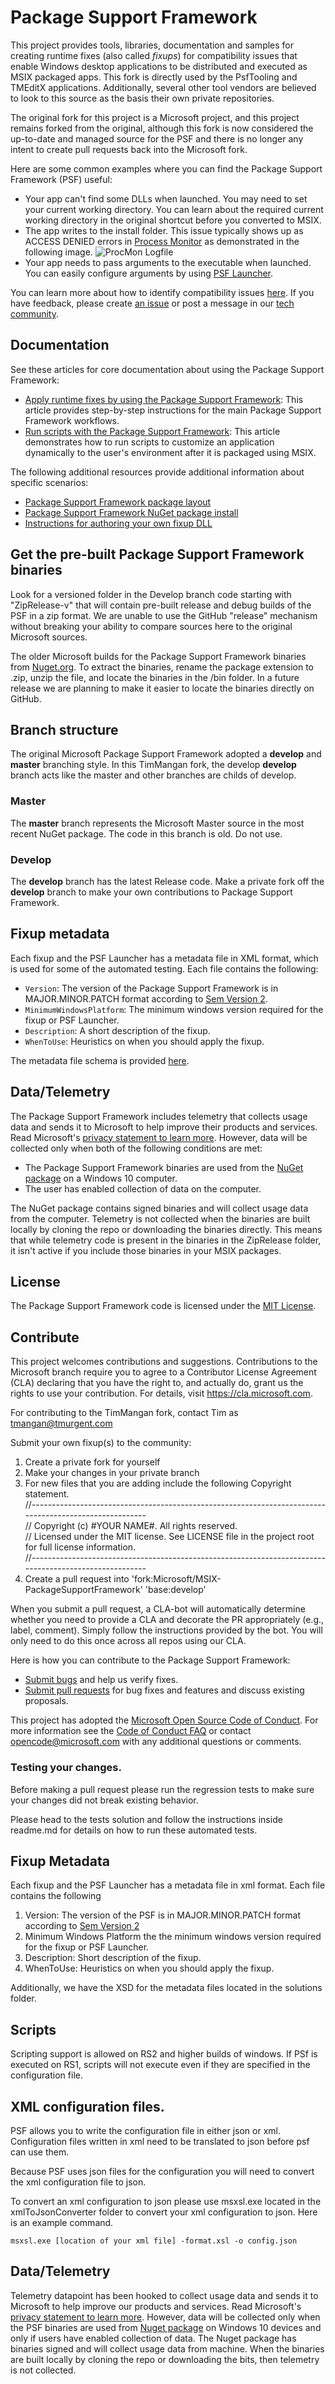 # Package Support Framework
This project provides tools, libraries, documentation and samples for creating runtime fixes (also called *fixups*) for compatibility issues that enable Windows desktop applications to be distributed and executed as MSIX packaged apps.  This fork is directly used by the PsfTooling and TMEditX applications.  Additionally, several other tool vendors are believed to look to this source as the basis their own private repositories.

The original fork for this project is a Microsoft project, and this project remains forked from the original, although this fork is now considered the up-to-date and managed source for the PSF and there is no longer any intent to create pull requests back into the Microsoft fork. 

Here are some common examples where you can find the Package Support Framework (PSF) useful:

* Your app can't find some DLLs when launched. You may need to set your current working directory. You can learn about the required current working directory in the original shortcut before you converted to MSIX.
* The app writes to the install folder. This issue typically shows up as ACCESS DENIED errors in [Process Monitor](https://docs.microsoft.com/sysinternals/downloads/procmon) as demonstrated in the following image.
    ![ProcMon Logfile](procmon_logfile.png)
* Your app needs to pass arguments to the executable when launched. You can easily configure arguments by using [PSF Launcher](https://github.com/microsoft/MSIX-PackageSupportFramework/tree/master/PsfLauncher).

You can learn more about how to identify compatibility issues [here](https://docs.microsoft.com/windows/msix/psf/package-support-framework#identify-packaged-application-compatibility-issues). If you have feedback, please create [an issue](https://github.com/Microsoft/MSIX-PackageSupportFramework/issues) or post a message in our [tech community](https://techcommunity.microsoft.com/t5/Package-Support-Framework/bd-p/Package-Support).

## Documentation
See these articles for core documentation about using the Package Support Framework:

* [Apply runtime fixes by using the Package Support Framework](https://docs.microsoft.com/windows/uwp/porting/package-support-framework): This article provides step-by-step instructions for the main Package Support Framework workflows.
* [Run scripts with the Package Support Framework](https://docs.microsoft.com/windows/msix/psf/run-scripts-with-package-support-framework): This article demonstrates how to run scripts to customize an application dynamically to the user's environment after it is packaged using MSIX.

The following additional resources provide additional information about specific scenarios:
* [Package Support Framework package layout](layout.md)
* [Package Support Framework NuGet package install](https://www.nuget.org/packages/Microsoft.PackageSupportFramework)
* [Instructions for authoring your own fixup DLL](Authoring.md)

## Get the pre-built Package Support Framework binaries
Look for a versioned folder in the Develop branch code starting with "ZipRelease-v" that will contain pre-built release and debug builds of the PSF in a zip format.  We are unable to use the GitHub "release" mechanism without breaking your ability to compare sources here to the original Microsoft sources.

The older Microsoft builds for the Package Support Framework binaries from [Nuget.org](https://www.nuget.org/packages/Microsoft.PackageSupportFramework). To extract the binaries, rename the package extension to .zip, unzip the file, and locate the binaries in the /bin folder. In a future release we are planning to make it easier to locate the binaries directly on GitHub.

## Branch structure
The original Microsoft Package Support Framework adopted a **develop** and **master** branching style.
In this TimMangan fork, the develop **develop** branch acts like the master and other branches are childs of develop.

### Master
The **master** branch represents the Microsoft Master source in the most recent NuGet package. The code in this branch is old. Do not use.

### Develop
The **develop** branch has the latest Release code. Make a private fork off the **develop** branch to make your own contributions to Package Support Framework.

## Fixup metadata
Each fixup and the PSF Launcher has a metadata file in XML format, which is used for some of the automated testing. Each file contains the following:

* `Version`: The version of the Package Support Framework is in MAJOR.MINOR.PATCH format according to [Sem Version 2](https://semver.org/).
* `MinimumWindowsPlatform`: The minimum windows version required for the fixup or PSF Launcher.
* `Description`: A short description of the fixup.
* `WhenToUse`: Heuristics on when you should apply the fixup.

The metadata file schema is provided [here](MetadataSchema.xsd).

## Data/Telemetry
The Package Support Framework includes telemetry that collects usage data and sends it to Microsoft to help improve their products and services. Read Microsoft's [privacy statement to learn more](https://privacy.microsoft.com/en-US/privacystatement). However, data will be collected only when both of the following conditions are met:

* The Package Support Framework binaries are used from the [NuGet package](https://www.nuget.org/packages/Microsoft.PackageSupportFramework) on a Windows 10 computer.
* The user has enabled collection of data on the computer.

The NuGet package contains signed binaries and will collect usage data from the computer. Telemetry is not collected when the binaries are built locally by cloning the repo or downloading the binaries directly.  This means that while telemetry code is present in the binaries in the ZipRelease folder, it isn't active if you include those binaries in your MSIX packages.

## License
The Package Support Framework code is licensed under the [MIT License](https://github.com/Microsoft/MSIX-PackageSupportFramework/blob/master/LICENSE).

## Contribute
This project welcomes contributions and suggestions. Contributions to the Microsoft branch require you to agree to a Contributor License Agreement (CLA) declaring that you have the right to, and actually do, grant us the rights to use your contribution. For details, visit https://cla.microsoft.com.  

For contributing to the TimMangan fork, contact Tim as tmangan@tmurgent.com 

Submit your own fixup(s) to the community:
1. Create a private fork for yourself
2. Make your changes in your private branch
3. For new files that you are adding include the following Copyright statement.\
//-------------------------------------------------------------------------------------------------------\
// Copyright (c) #YOUR NAME#. All rights reserved.\
// Licensed under the MIT license. See LICENSE file in the project root for full license information.\
//-------------------------------------------------------------------------------------------------------
4. Create a pull request into 'fork:Microsoft/MSIX-PackageSupportFramework' 'base:develop'

When you submit a pull request, a CLA-bot will automatically determine whether you need to provide a CLA and decorate the PR appropriately (e.g., label, comment). Simply follow the instructions provided by the bot. You will only need to do this once across all repos using our CLA.

Here is how you can contribute to the Package Support Framework:

* [Submit bugs](https://github.com/Microsoft/MSIX-PackageSupportFramework/issues) and help us verify fixes.
* [Submit pull requests](https://github.com/Microsoft/MSIX-PackageSupportFramework/pulls) for bug fixes and features and discuss existing proposals.

This project has adopted the [Microsoft Open Source Code of Conduct](https://opensource.microsoft.com/codeofconduct/). For more information see the [Code of Conduct FAQ](https://opensource.microsoft.com/codeofconduct/faq/) or contact [opencode@microsoft.com](mailto:opencode@microsoft.com) with any additional questions or comments.

### Testing your changes.
Before making a pull request please run the regression tests to make sure your changes did not break existing behavior. 

Please head to the tests solution and follow the instructions inside readme.md for details on how to run these automated tests.

## Fixup Metadata
Each fixup and the PSF Launcher has a metadata file in xml format.  Each file contains the following  
 1. Version:  The version of the PSF is in MAJOR.MINOR.PATCH format according to [Sem Version 2](https://semver.org/)
 2. Minimum Windows Platform the the minimum windows version required for the fixup or PSF Launcher.
 3. Description: Short description of the fixup.
 4. WhenToUse: Heuristics on when you should apply the fixup.

Additionally, we have the XSD for the metadata files located in the solutions folder.

## Scripts
Scripting support is allowed on RS2 and higher builds of windows.  If PSf is executed on RS1, scripts will not execute even if they are specified in the configuration file.

## XML configuration files.
PSF allows you to write the configuration file in either json or xml.  Configuration files written in xml need to be translated to json before psf can use them. 

Because PSF uses json files for the configuration you will need to convert the xml configuration file to json.

To convert an xml configuration to json please use msxsl.exe located in the xmlToJsonConverter folder to convert your xml configuration to json.  Here is an example command.

`msxsl.exe [location of your xml file] -format.xsl -o config.json`

## Data/Telemetry
Telemetry datapoint has been hooked to collect usage data and sends it to Microsoft to help improve our products and services. Read Microsoft's [privacy statement to learn more](https://privacy.microsoft.com/en-US/privacystatement). However, data will be collected only when the PSF binaries are used from [Nuget package](https://www.nuget.org/packages?q=packagesupportframework) 
on Windows 10 devices and only if users have enabled collection of data. The Nuget package has binaries signed and will collect usage data from machine. When the binaries are built locally by cloning the repo or downloading the bits, then telemetry is not collected.
